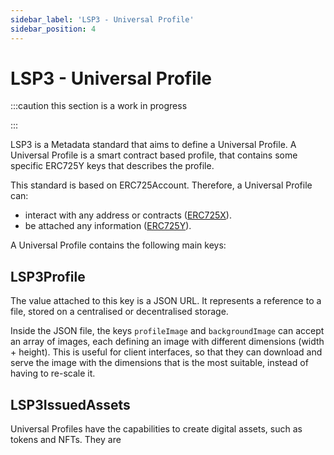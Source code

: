 ```yaml
---
sidebar_label: 'LSP3 - Universal Profile'
sidebar_position: 4
---
```


# LSP3 - Universal Profile

:::caution this section is a work in progress

:::

LSP3 is a Metadata standard that aims to define a Universal Profile. A Universal Profile is a smart contract based profile, that contains some specific ERC725Y keys that describes the profile.

This standard is based on ERC725Account. Therefore, a Universal Profile can:

- interact with any address or contracts ([ERC725X](./lsp0-erc725account#erc725x---generic-executor)).
- be attached any information ([ERC725Y](./lsp0-erc725account#erc725y---generic-key-value-store)).

A Universal Profile contains the following main keys:

## LSP3Profile

The value attached to this key is a JSON URL. It represents a reference to a file, stored on a centralised or decentralised storage.

Inside the JSON file, the keys `profileImage` and `backgroundImage` can accept an array of images, each defining an image with different dimensions (width + height). This is useful for client interfaces, so that they can download and serve the image with the dimensions that is the most suitable, instead of having to re-scale it.

## LSP3IssuedAssets

Universal Profiles have the capabilities to create digital assets, such as tokens and NFTs. They are
